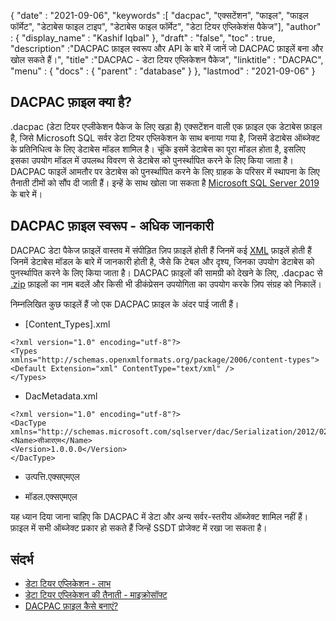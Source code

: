 {
  "date" : "2021-09-06",
  "keywords" :[ "dacpac", "एक्सटेंशन", "फाइल", "फाइल फॉर्मेट", "डेटाबेस फाइल टाइप", "डेटाबेस फाइल फॉर्मेट", "डेटा टियर एप्लिकेशंस पैकेज"],
  "author" : {
    "display_name" : "Kashif Iqbal"
},
  "draft" : "false",
  "toc" : true,
  "description" :"DACPAC फ़ाइल स्वरूप और API के बारे में जानें जो DACPAC फ़ाइलें बना और खोल सकते हैं।",
  "title" :"DACPAC - डेटा टियर एप्लिकेशन पैकेज",
  "linktitle" : "DACPAC",
  "menu" : {
    "docs" : {
      "parent" : "database"
}
},
  "lastmod" : "2021-09-06"
}

## DACPAC फ़ाइल क्या है?

.dacpac (डेटा टियर एप्लीकेशन पैकेज के लिए खड़ा है) एक्सटेंशन वाली एक फ़ाइल एक डेटाबेस फ़ाइल है, जिसे Microsoft SQL सर्वर डेटा टियर एप्लिकेशन के साथ बनाया गया है, जिसमें डेटाबेस ऑब्जेक्ट के प्रतिनिधित्व के लिए डेटाबेस मॉडल शामिल है। चूंकि इसमें डेटाबेस का पूरा मॉडल होता है, इसलिए इसका उपयोग मॉडल में उपलब्ध विवरण से डेटाबेस को पुनर्स्थापित करने के लिए किया जाता है। DACPAC फाइलें आमतौर पर डेटाबेस को पुनर्स्थापित करने के लिए ग्राहक के परिसर में स्थापना के लिए तैनाती टीमों को सौंप दी जाती हैं। इन्हें के साथ खोला जा सकता है
[Microsoft SQL Server 2019](https://www.microsoft.com/en-us/sql-server/sql-server-2019) के बारे में।

## DACPAC फ़ाइल स्वरूप - अधिक जानकारी

DACPAC डेटा पैकेज फ़ाइलें वास्तव में संपीड़ित ज़िप फ़ाइलें होती हैं जिनमें कई [XML](/hi/web/xml/) फ़ाइलें होती हैं जिनमें डेटाबेस मॉडल के बारे में जानकारी होती है, जैसे कि टेबल और दृश्य, जिनका उपयोग डेटाबेस को पुनर्स्थापित करने के लिए किया जाता है। DACPAC फ़ाइलों की सामग्री को देखने के लिए, .dacpac से [.zip](/hi/compression/zip/) फ़ाइलों का नाम बदलें और किसी भी डीकंप्रेसन उपयोगिता का उपयोग करके ज़िप संग्रह को निकालें।

निम्नलिखित कुछ फाइलें हैं जो एक DACPAC फ़ाइल के अंदर पाई जाती हैं।

* [Content_Types].xml
```
<?xml version="1.0" encoding="utf-8"?>
<Types
xmlns="http://schemas.openxmlformats.org/package/2006/content-types">
<Default Extension="xml" ContentType="text/xml" />
</Types>
```
* DacMetadata.xml

```
<?xml version="1.0" encoding="utf-8"?>
<DacType xmlns="http://schemas.microsoft.com/sqlserver/dac/Serialization/2012/02">
<Name>सीआरएम</Name>
<Version>1.0.0.0</Version>
</DacType>
```
* उत्पत्ति.एक्सएमएल

* मॉडल.एक्सएमएल

यह ध्यान दिया जाना चाहिए कि DACPAC में डेटा और अन्य सर्वर-स्तरीय ऑब्जेक्ट शामिल नहीं हैं। फ़ाइल में सभी ऑब्जेक्ट प्रकार हो सकते हैं जिन्हें SSDT प्रोजेक्ट में रखा जा सकता है।

## संदर्भ

* [डेटा टियर एप्लिकेशन - लाभ](https://learn.microsoft.com/en-us/sql/relational-databases/data-tier-applications/data-tier-applications)
* [डेटा टियर एप्लिकेशन की तैनाती - माइक्रोसॉफ्ट](https://learn.microsoft.com/en-us/sql/relational-databases/data-tier-applications/deploy-a-data-tier-application)
* [DACPAC फ़ाइल कैसे बनाएं?](https://azureplayer.net/2018/10/how-to-create-dacpac-file/)

